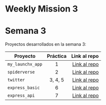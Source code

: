 # Weekly Mission 3
# Semana 3 

Proyectos desarrollados en la semana 3:

| Proyecto | Práctica | Link al repo |
| ------------- |:-------------:| -----:|
|`my_launchx_app`|1|[Link al repo](https://github.com/Drojann/my_launchx_app)|
|`spiderverse`|2|[Link al repo](https://github.com/Drojann/spiderverse)|
|`twitter`|3, 4, 5|[Link al repo](https://github.com/Drojann/twitter)|
|`express_basic`|6|[Link al repo](https://github.com/Drojann/express_basic)|
|`express_api`|7|[Link al repo](https://github.com/Drojann/express_api)|
